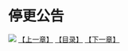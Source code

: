 # 停更公告
![](https://mhpic.xiaomingtaiji.net/comic/D/斗破苍穹/停更公告/1.jpg-zymk.middle.webp)
[【上一章】](./699.md)
[【目录】](./READMD.md)
[【下一章】](./701.md)
